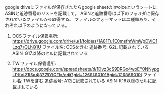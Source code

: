 google driveにファイルが保存されたらgoogle sheetのinvoiceというシートに
ASINと追跡番号のリストを記載して。
ASINと追跡番号は以下のフォルダに保存されているファイルから取得する。
ファイルのフォーマットは二種類あり、それぞれ以下のようになっている。

1. OCS
ファイル保管場所: https://drive.google.com/drive/u/1/folders/1A81Tu1C0msfmWmWpDViC1Lzq7xQLhQ1U
ファイル名: OCSを含む
追跡番号:  G2に記載されている
ASIN:  G17以降のセルに記載されている

2. TW
ファイル保管場所:  https://docs.google.com/spreadsheets/d/1Dvz3cS9DRGx4woEY0NNypgLPKxLZ55a4j8778YlCFls/edit?gid=1268680191#gid=1268680191
ファイル名:  TWを含む
追跡番号:  A12に記載されている
ASIN:  K16以降のセルに記載されている